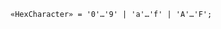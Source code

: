 <!-- This file is generated automatically by infrastructure scripts. Please don't edit by hand. -->

<!-- markdownlint-disable first-line-h1 -->

```{ .ebnf .slang-ebnf #HexCharacter }
«HexCharacter» = '0'…'9' | 'a'…'f' | 'A'…'F';
```
